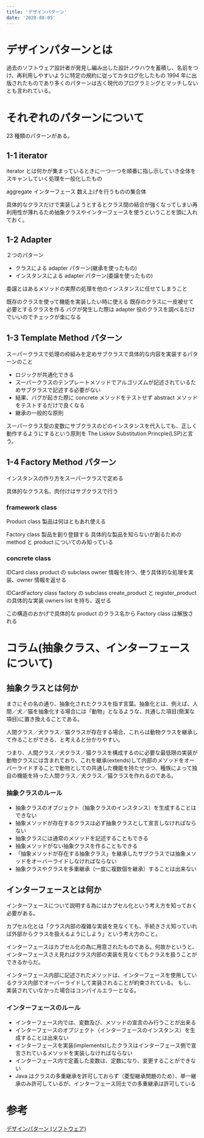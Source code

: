 ```yaml
---
title: 'デザインパターン'
date: '2020-08-05'
---
```


# デザインパターンとは

過去のソフトウェア設計者が発見し編み出した設計ノウハウを蓄積し、名前をつけ、再利用しやすいように特定の規約に従ってカタログ化したもの
1994 年に出版されたものであり多くのパターンは古く現代のプログラミングとマッチしないとも言われている。

# それぞれのパターンについて

23 種類のパターンがある。

## 1-1 iterator

iterator とは何かが集まっているときに一つ一つを順番に指し示していき全体をスキャンしていく処理を一般化したもの

aggregate インターフェース
数え上げを行うものの集合体

具体的なクラスだけで実装しようとするとクラス間の結合が強くなってしまい再利用性が薄れるため抽象クラスやインターフェースを使うということを頭に入れておく。

## 1-2 Adapter

２つのパターン

- クラスによる adapter パターン(継承を使ったもの)
- インスタンスによる adapter パターン(委譲を使ったもの)

委譲とはあるメソッドの実際の処理を他のインスタンスに任せてしまうこと

既存のクラスを使って機能を実装したい時に使える
既存のクラスに一皮被せて必要とするクラスを作る
バグが発生した際は adapter 役のクラスを調べるだけでいいのでチェックが楽になる

## 1-3 Template Method パターン

スーパークラスで処理の枠組みを定めサブクラスで具体的な内容を実装するパターンのこと

- ロジックが共通化できる
- スーパークラスのテンプレートメソッドでアルゴリズムが記述されているためサブクラスで記述する必要がない
- 結果、バグが起きた際に concrete メソッドをテストせず abstract メソッドをテストするだけで良くなる
- 継承の一般的な原則

スーパークラス型の変数にサブクラスのどのインスタンスを代入しても、正しく動作するようにするという原則を The Liskov Substitution Princple(LSP)と言う。

## 1-4 Factory Method パターン

インスタンスの作り方をスーパークラスで定める

具体的なクラス名、肉付けはサブクラスで行う

### framework class

Product class
製品は何はともあれ使える

Factory class
製品を創り登録する
具体的な製品を知らないが創るための method と product についてのみ知っている

### concrete class

IDCard class
product の subclass
owner 情報を持つ、使う具体的な処理を実装、owner 情報を返せる

IDCardFactory class
factory の subclass
create_product と register_product の具体的な実装
owners list を持ち、返せる

この構造のおかげで具体的な product のクラス名から Factory class は解放される

# コラム(抽象クラス、インターフェースについて)

## 抽象クラスとは何か

まさにその名の通り、抽象化されたクラスを指す言葉。抽象化とは、例えば、人間／犬／猫を抽象化する場合には「動物」となるような、共通した項目(簡潔な項目)に置き換えることである。

人間クラス／犬クラス／猫クラスが存在する場合、これらは動物クラスを継承して作ることができる、と考えると分かりやすい。

つまり、人間クラス／犬クラス／猫クラスを構成するのに必要な最低限の実装が動物クラスには含まれており、これを継承(extends)して内部のメソッドをオーバーライドすることで動物としての共通した機能を持たせつつ、種族によって独自の機能を持った人間クラス／犬クラス／猫クラスを作れるのである。

### 抽象クラスのルール

- 抽象クラスのオブジェクト（抽象クラスのインスタンス）を生成することはできない
- 抽象メソッドが存在するクラスは必ず抽象クラスとして宣言しなければならない
- 抽象クラスには通常のメソッドを記述することもできる
- 抽象メソッドがない抽象クラスを作ることもできる
- 「抽象メソッドが存在する抽象クラス」を継承したサブクラスでは抽象メソッドをオーバーライドしなければならない
- 抽象クラスやクラスを多重継承（一度に複数個を継承）することは出来ない

## インターフェースとは何か

インターフェースについて説明する為にはカプセル化という考え方を知っておく必要がある。

カプセル化とは「クラス内部の複雑な実装を見なくても、手続きさえ知っていれば外部からクラスを扱えるようにしよう」という考え方のこと。

インターフェースはカプセル化の為に用意されたものである。何故かというと、インターフェースさえ見ればクラス内部の実装を見なくてもクラスを扱うことができるからだ。

インターフェース内部に記述されたメソッドは、インターフェースを使用しているクラス内部でオーバーライドして実装されることが約束されている。
もし、実装されていなかった場合はコンパイルエラーとなる。

### インターフェースのルール

- インターフェース内では、変数及び、メソッドの宣言のみ行うことが出来る
- インターフェースのオブジェクト（インターフェースのインスタンス）を生成することは出来ない
- インターフェースを実装(implements)したクラスはインターフェース側で宣言されているメソッドを実装しなければならない
- インターフェース内で定義した変数は、定数になり、変更することができない
- Java はクラスの多重継承を許可しておらず（菱型継承問題のため）、単一継承のみ許可しているが、インターフェース同士での多重継承は許可している

# 参考

[デザインパターン (ソフトウェア)](<https://ja.wikipedia.org/wiki/%E3%83%87%E3%82%B6%E3%82%A4%E3%83%B3%E3%83%91%E3%82%BF%E3%83%BC%E3%83%B3_(%E3%82%BD%E3%83%95%E3%83%88%E3%82%A6%E3%82%A7%E3%82%A2)>)
